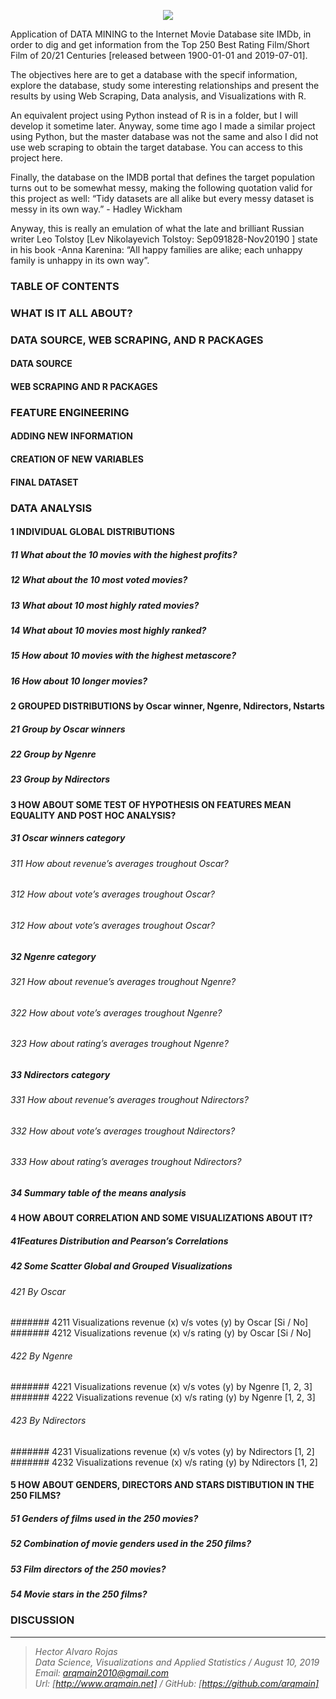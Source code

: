 <p align="center">
<img  src="https://www.arqmain.net/GITHUBE/Images/DScience2.png">
</p>

Application of DATA MINING to the Internet Movie Database site IMDb, in order to dig and get information from the Top 250 Best Rating Film/Short Film of 20/21 Centuries [released between 1900-01-01 and 2019-07-01].

The objectives here are to get a database with the specif information, explore the database, study some interesting relationships and present the results by using Web Scraping, Data analysis, and Visualizations with R.

An equivalent project using Python instead of R is in a folder, but I will develop it sometime later. Anyway, some time ago I made a similar project using Python, but the master database was not the same and also I did not use web scraping to obtain the target database. You can access to this project here.

Finally, the database on the IMDB portal that defines the target population turns out to be somewhat messy, making the following quotation valid for this project as well:
“Tidy datasets are all alike but every messy dataset is messy in its own way.” - Hadley Wickham

Anyway, this is really an emulation of what the late and brilliant Russian writer Leo Tolstoy [Lev Nikolayevich Tolstoy: Sep091828-Nov20190 ] state in his book -Anna Karenina: “All happy families are alike; each unhappy family is unhappy in its own way”. 

### TABLE OF CONTENTS

### WHAT IS IT ALL ABOUT?

### DATA SOURCE, WEB SCRAPING, AND R PACKAGES
#### DATA SOURCE
#### WEB SCRAPING AND R PACKAGES

### FEATURE ENGINEERING
#### ADDING NEW INFORMATION
#### CREATION OF NEW VARIABLES
#### FINAL DATASET

### DATA ANALYSIS
#### 1 INDIVIDUAL GLOBAL DISTRIBUTIONS
##### 11 What about the 10 movies with the highest profits?
##### 12 What about the 10 most voted movies?
##### 13 What about 10 most highly rated movies?
##### 14 What about 10 movies most highly ranked?
##### 15 How about 10 movies with the highest metascore?
##### 16 How about 10 longer movies?

#### 2 GROUPED DISTRIBUTIONS by Oscar winner, Ngenre, Ndirectors, Nstarts
##### 21 Group by Oscar winners
##### 22 Group by Ngenre
##### 23 Group by Ndirectors

#### 3 HOW ABOUT SOME TEST OF HYPOTHESIS ON FEATURES MEAN EQUALITY AND POST HOC ANALYSIS?
##### 31 Oscar winners category
###### 311 How about revenue’s averages troughout Oscar?
###### 312 How about vote’s averages troughout Oscar?
###### 312 How about vote’s averages troughout Oscar?

##### 32 Ngenre category
###### 321 How about revenue’s averages troughout Ngenre?
###### 322 How about vote’s averages troughout Ngenre?
###### 323 How about rating’s averages troughout Ngenre?

##### 33 Ndirectors category
###### 331 How about revenue’s averages troughout Ndirectors?
###### 332 How about vote’s averages troughout Ndirectors?
###### 333 How about rating’s averages troughout Ndirectors?

##### 34 Summary table of the means analysis

#### 4 HOW ABOUT CORRELATION AND SOME VISUALIZATIONS ABOUT IT?
##### 41Features Distribution and Pearson’s Correlations
##### 42 Some Scatter Global and Grouped Visualizations
###### 421 By Oscar
####### 4211 Visualizations revenue (x) v/s votes (y) by Oscar [Si / No]
####### 4212 Visualizations revenue (x) v/s rating (y) by Oscar [Si / No]

###### 422 By Ngenre
####### 4221 Visualizations revenue (x) v/s votes (y) by Ngenre [1, 2, 3]
####### 4222 Visualizations revenue (x) v/s rating (y) by Ngenre [1, 2, 3]

###### 423 By Ndirectors
####### 4231 Visualizations revenue (x) v/s votes (y) by Ndirectors [1, 2]
####### 4232 Visualizations revenue (x) v/s rating (y) by Ndirectors [1, 2]

#### 5 HOW ABOUT GENDERS, DIRECTORS AND STARS DISTIBUTION IN THE 250 FILMS?
##### 51 Genders of films used in the 250 movies?
##### 52 Combination of movie genders used in the 250 films?
##### 53 Film directors of the 250 movies?
##### 54 Movie stars in the 250 films?

### DISCUSSION

<hr>

><i>Hector Alvaro Rojas<br>
>Data Science, Visualizations and Applied Statistics / August 10, 2019<br>
>Email: <arqmain2010@gmail.com> <br>
>Url: [http://www.arqmain.net]   /   GitHub: [https://github.com/arqmain]</i>
